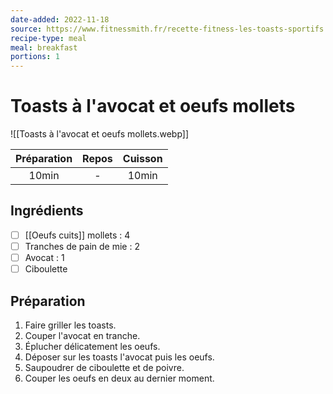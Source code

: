 ```yaml
---
date-added: 2022-11-18
source: https://www.fitnessmith.fr/recette-fitness-les-toasts-sportifs
recipe-type: meal
meal: breakfast
portions: 1
---
```


# Toasts à l'avocat et oeufs mollets

![[Toasts à l'avocat et oeufs mollets.webp]]

| Préparation | Repos | Cuisson |
|:-----------:|:-----:|:-------:|
|    10min    |   -   |  10min  |

## Ingrédients

- [ ] [[Oeufs cuits]] mollets : 4
- [ ] Tranches de pain de mie : 2
- [ ] Avocat : 1
- [ ] Ciboulette

## Préparation

1. Faire griller les toasts.
2. Couper l'avocat en tranche.
3. Éplucher délicatement les oeufs.
4. Déposer sur les toasts l'avocat puis les oeufs.
5. Saupoudrer de ciboulette et de poivre.
6. Couper les oeufs en deux au dernier moment.
